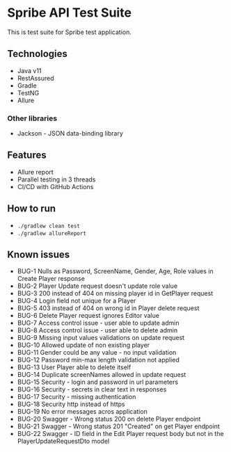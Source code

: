 # Spribe API Test Suite
This is test suite for Spribe test application.

## Technologies
- Java v11
- RestAssured 
- Gradle
- TestNG
- Allure

### Other libraries
- Jackson - JSON data-binding library

## Features
- Allure report
- Parallel testing in 3 threads
- CI/CD with GitHub Actions

## How to run
- `./gradlew clean test`
- `./gradlew allureReport`

## Known issues
- BUG-1 Nulls as Password, ScreenName, Gender, Age, Role values in Create Player response
- BUG-2 Player Update request doesn't update role value
- BUG-3 200 instead of 404 on missing player id in GetPlayer request
- BUG-4 Login field not unique for a Player
- BUG-5 403 instead of 404 on wrong id in Player delete request
- BUG-6 Delete Player request ignores Editor value
- BUG-7 Access control issue - user able to update admin
- BUG-8 Access control issue - user able to delete admin
- BUG-9 Missing input values validations on update request
- BUG-10 Allowed update of non existing player
- BUG-11 Gender could be any value - no input validation
- BUG-12 Password min-max length validation not applied
- BUG-13 User Player able to delete itself
- BUG-14 Duplicate screenNames allowed in update request
- BUG-15 Security - login and password in url parameters
- BUG-16 Security - secrets in clear text in responses
- BUG-17 Security - missing authentication
- BUG-18 Security http instead of https
- BUG-19 No error messages acros application
- BUG-20 Swagger - Wrong status 200 on delete Player endpoint
- BUG-21 Swagger - Wrong status 201 "Created" on get Player endpoint
- BUG-22 Swagger - ID field in the Edit Player request body but not in the PlayerUpdateRequestDto model

